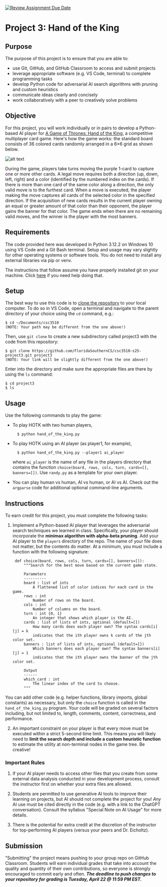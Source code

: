 [![Review Assignment Due Date](https://classroom.github.com/assets/deadline-readme-button-22041afd0340ce965d47ae6ef1cefeee28c7c493a6346c4f15d667ab976d596c.svg)](https://classroom.github.com/a/psOWlUhL)
# Project 3: Hand of the King

## Purpose

The purpose of this project is to ensure that you are able to:
- use Git, GitHub, and GitHub Classroom to access and submit projects
- leverage appropriate software (e.g. VS Code, terminal) to complete programming tasks
- develop Python code for adversarial AI search algorithms with pruning and custom heuristics
- communicate ideas clearly and concisely
- work collaboratively with a peer to creatively solve problems

## Objective

For this project, you will work individually or in pairs to develop a Python-based AI player for [A Game of Thrones: Hand of the King](https://boardgamegeek.com/boardgame/205610/game-thrones-hand-king), a competitive multiplayer card game. Here's how the game works: the standard board consists of 36 colored cards randomly arranged in a 6×6 grid as shown below.

![alt text](https://github.com/FloridaSouthernCS/csc3510-s25-project3/blob/main/data/screenshot.png "Shuffled Cards")

During the game, players take turns moving the purple 1-card to capture one or more other cards. A legal move requires both a direction (up, down, left, right) and a color (identified by the numbered index on the cards). If there is more than one card of the same color along a direction, the only valid move is to the furthest card. When a move is executed, the player making the move captures all cards of the selected color in the specified direction. If the acquisition of new cards results in the current player owning an equal or greater amount of that color than their opponent, the player gains the banner for that color. The game ends when there are no remaining valid moves, and the winner is the player with the most banners.

## Requirements

The code provided here was developed in Python 3.12.2 on Windows 10 using VS Code and a Git Bash terminal. Setup and usage may vary slightly for other operating systems or software tools. You do not need to install any external libraries via pip or venv.

The instructions that follow assume you have properly installed git on your machine. Click [here](https://git-scm.com/book/en/v2/Getting-Started-Installing-Git) if you need help doing that.

## Setup

The best way to use this code is to [clone the repository](https://git-scm.com/book/en/v2/Git-Basics-Getting-a-Git-Repository) to your local computer. To do so in VS Code, open a terminal and navigate to the parent directory of your choice using the `cd` command, e.g.:

    $ cd ~/Documents/csc3510
    (NOTE: Your path may be different from the one above!)

Then, use `git clone` to create a new subdirectory called project3 with the code from this repository:

    $ git clone https://github.com/FloridaSouthernCS/csc3510-s25-project3.git project3
    (NOTE: Your link will be slightly different from the one above!)

Enter into the directory and make sure the appropriate files are there by using the `ls` command:

    $ cd project3
    $ ls

## Usage

Use the following commands to play the game:

- To play HOTK with two human players,

        $ python hand_of_the_king.py

- To play HOTK using an AI player (as player1, for example),

        $ python hand_of_the_king.py --player1 ai_player

    where `ai_player` is the name of any file in the players directory that contains the function `choice(board, rows, cols, turn, cards=[], banners=[])`. Use `randy.py` as a template for your own player.

- You can play human vs human, AI vs human, or AI vs AI. Check out the `argparse` code for additional optional command-line arguments.

## Instructions

To earn credit for this project, you must complete the following tasks:

1. Implement a Python-based AI player that leverages the adversarial search techniques we learned in class. Specifically, your player should incorporate the **minimax algorithm with alpha-beta pruning**. Add your AI player to the `players` directory of the repo. The name of your file does not matter, but the contents do matter. At a minimum, you must include a function with the following signature:

        def choice(board, rows, cols, turn, cards=[], banners=[]):
            """Search for the best move based on the current game state.
            
            Parameters
            ----------
            board : list of ints
                A flattened list of color indices for each card in the game.
            rows : int
                Number of rows on the board.
            cols : int
                Number of columns on the board.
            turn : int {0, 1}
                An integer that shows which player is the AI.
            cards : list of lists of ints, optional (default=[])
                How many cards does each player own? The syntax cards[i][j] = k
                indicates that the ith player owns k cards of the jth color set.
            banners : list of lists of ints, optional (default=[])
                Which banners does each player own? The syntax banners[i][j] = 1
                indicates that the ith player owns the banner of the jth color set.

            Output
            ------
            which_card : int
                The linear index of the card to choose.
            """

You can add other code (e.g. helper functions, library imports, global constants) as necessary, but only the `choice` function is called in the `hand_of_the_king.py` program. Your code will be graded on several factors including, but not limited to, length, comments, content, correctness, and performance.

2. An important constraint on your player is that every move must be executed within a strict 5-second time limit. This means you will likely need to **limit the search depth and include a custom heuristic function** to estimate the utility at non-terminal nodes in the game tree. Be creative!

### Important Rules

1. If your AI player needs to access other files that you create from some external data analysis conducted in your development process, consult the instructor first on whether your extra files are allowed.

2. Students are permitted to use generative AI tools to improve their learning on projects, but AI should not complete the project for you! _Any_ AI use must be cited directly in the code (e.g. with a link to the ChatGPT conversation). Consult the syllabus "Special Note on AI Usage" for more details.

3. There is the potential for extra credit at the discretion of the instructor for top-performing AI players (versus your peers and Dr. Eicholtz).

## Submission

"Submitting" the project means pushing to your group repo on GitHub Classroom. Students will earn individual grades that take into account the quality and quantity of their own contributions, so everyone is strongly encouraged to commit early and often. ***The deadline to push changes to your repository for grading is Tuesday, April 22 @ 11:59 PM EST.***